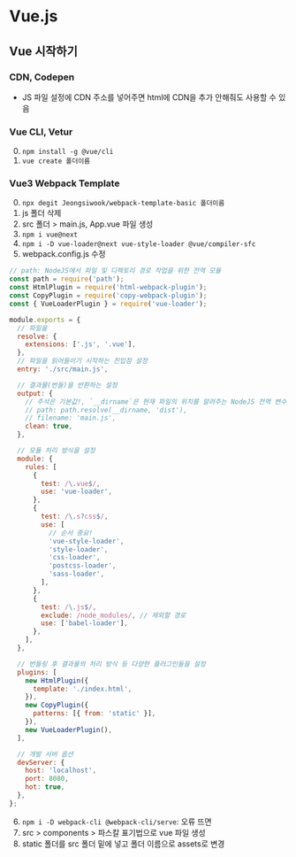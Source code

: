 # Vue.js
## Vue 시작하기
### CDN, Codepen
- JS 파일 설정에 CDN 주소를 넣어주면 html에 CDN을 추가 안해줘도 사용할 수 있음

### Vue CLI, Vetur
0. `npm install -g @vue/cli`
1. `vue create 폴더이름`

### Vue3 Webpack Template
0. `npx degit Jeongsiwook/webpack-template-basic 폴더이름`
1. js 폴더 삭제
2. src 폴더 > main.js, App.vue 파일 생성
3. `npm i vue@next`
4. `npm i -D vue-loader@next vue-style-loader @vue/compiler-sfc`
5. webpack.config.js 수정
```js
// path: NodeJS에서 파일 및 디렉토리 경로 작업을 위한 전역 모듈
const path = require('path');
const HtmlPlugin = require('html-webpack-plugin');
const CopyPlugin = require('copy-webpack-plugin');
const { VueLoaderPlugin } = require('vue-loader');

module.exports = {
  // 파일을 
  resolve: {
    extensions: ['.js', '.vue'],
  },
  // 파일을 읽어들이기 시작하는 진입점 설정
  entry: './src/main.js',

  // 결과물(번들)을 반환하는 설정
  output: {
    // 주석은 기본값!, `__dirname`은 현재 파일의 위치를 알려주는 NodeJS 전역 변수
    // path: path.resolve(__dirname, 'dist'),
    // filename: 'main.js',
    clean: true,
  },

  // 모듈 처리 방식을 설정
  module: {
    rules: [
      {
        test: /\.vue$/,
        use: 'vue-loader',
      },
      {
        test: /\.s?css$/,
        use: [
          // 순서 중요!
          'vue-style-loader',
          'style-loader',
          'css-loader',
          'postcss-loader',
          'sass-loader',
        ],
      },
      {
        test: /\.js$/,
        exclude: /node_modules/, // 제외할 경로
        use: ['babel-loader'],
      },
    ],
  },

  // 번들링 후 결과물의 처리 방식 등 다양한 플러그인들을 설정
  plugins: [
    new HtmlPlugin({
      template: './index.html',
    }),
    new CopyPlugin({
      patterns: [{ from: 'static' }],
    }),
    new VueLoaderPlugin(),
  ],

  // 개발 서버 옵션
  devServer: {
    host: 'localhost',
    port: 8080,
    hot: true,
  },
};
```

6. `npm i -D webpack-cli @webpack-cli/serve`: 오류 뜨면 
7. src > components > 파스칼 표기법으로 vue 파일 생성
8. static 폴더를 src 폴더 밑에 넣고 폴더 이름으로 assets로 변경
